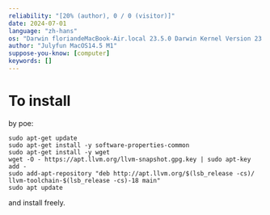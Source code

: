```yaml
---
reliability: "[20% (author), 0 / 0 (visitor)]"
date: 2024-07-01
language: "zh-hans"
os: "Darwin floriandeMacBook-Air.local 23.5.0 Darwin Kernel Version 23.5.0: Wed May  1 20:16:51 PDT 2024; root:xnu-10063.121.3~5/RELEASE_ARM64_T8103 arm64"
author: "Julyfun MacOS14.5 M1"
suppose-you-know: [computer]
keywords: []
---
```


# To install

by poe:

```
sudo apt-get update
sudo apt-get install -y software-properties-common
sudo apt-get install -y wget
wget -O - https://apt.llvm.org/llvm-snapshot.gpg.key | sudo apt-key add -
sudo add-apt-repository "deb http://apt.llvm.org/$(lsb_release -cs)/ llvm-toolchain-$(lsb_release -cs)-18 main"
sudo apt update
```

and install freely.

